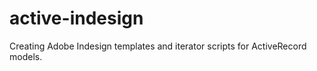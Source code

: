active-indesign
===============

Creating Adobe Indesign templates and iterator scripts for ActiveRecord models.